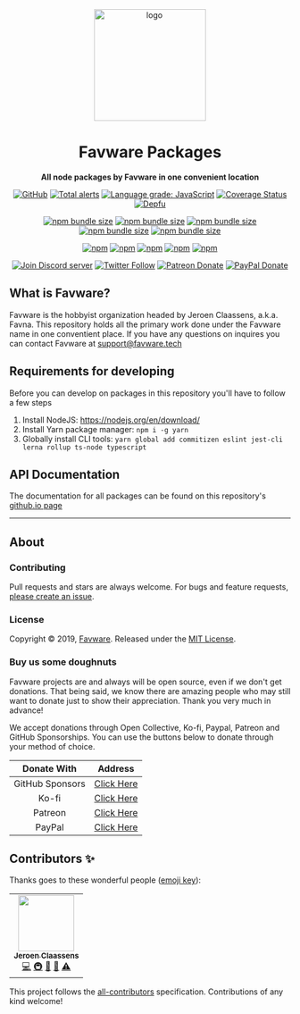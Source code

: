 <div align="center">

<img src="https://cdn.favware.tech/img/home.png" height="200" alt="logo"/>

# Favware Packages

**All node packages by Favware in one convenient location**

[![GitHub](https://img.shields.io/github/license/favware/node-packages?logo=github&style=flat-square)](https://github.com/favware/node-packages/blob/main/LICENSE.md)
[![Total alerts](https://img.shields.io/lgtm/alerts/g/favware/node-packages.svg?logo=lgtm&logoWidth=18)](https://lgtm.com/projects/g/favware/node-packages/alerts/)
[![Language grade: JavaScript](https://img.shields.io/lgtm/grade/javascript/g/favware/node-packages.svg?logo=lgtm&logoWidth=18)](https://lgtm.com/projects/g/favware/node-packages/context:javascript)
[![Coverage Status](https://coveralls.io/repos/github/favware/node-packages/badge.svg?branch=main)](https://coveralls.io/github/favware/node-packages?branch=main)
[![Depfu](https://badges.depfu.com/badges/30f62cdba0c569448b5f93d532dad8e4/count.svg)](https://depfu.com/github/favware/node-packages?project_id=15121)

[![npm bundle size](https://img.shields.io/bundlephobia/min/@favware/converter?label=converter%20-%20minified&logo=webpack&style=flat-square)](https://bundlephobia.com/result?p=@favware/converter)
[![npm bundle size](https://img.shields.io/bundlephobia/min/@favware/crypto?label=crypto%20-%20minified&logo=webpack&style=flat-square)](https://bundlephobia.com/result?p=@favware/crypto)
[![npm bundle size](https://img.shields.io/bundlephobia/min/@favware/querystring?label=querystring%20-%20minified&logo=webpack&style=flat-square)](https://bundlephobia.com/result?p=@favware/querystring)
[![npm bundle size](https://img.shields.io/bundlephobia/min/@favware/yamlreader?label=yamlreader%20-%20minified&logo=webpack&style=flat-square)](https://bundlephobia.com/result?p=@favware/yamlreader)
[![npm bundle size](https://img.shields.io/bundlephobia/min/@favware/zalgo?label=zalgo%20-%20minified&logo=webpack&style=flat-square)](https://bundlephobia.com/result?p=@favware/zalgo)

[![npm](https://img.shields.io/npm/v/@favware/converter?color=crimson&label=converter%20version&logo=npm&style=flat-square)](https://www.npmjs.com/package/@favware/converter)
[![npm](https://img.shields.io/npm/v/@favware/crypto?color=crimson&label=crypto%20version&logo=npm&style=flat-square)](https://www.npmjs.com/package/@favware/crypto)
[![npm](https://img.shields.io/npm/v/@favware/querystring?color=crimson&label=querystring%20version&logo=npm&style=flat-square)](https://www.npmjs.com/package/@favware/querystring)
[![npm](https://img.shields.io/npm/v/@favware/yamlreader?color=crimson&label=yamlreader%20version&logo=npm&style=flat-square)](https://www.npmjs.com/package/@favware/yamlreader)
[![npm](https://img.shields.io/npm/v/@favware/zalgo?color=crimson&label=zalgo%20version&logo=npm&style=flat-square)](https://www.npmjs.com/package/@favware/zalgo)

[![Join Discord server](https://img.shields.io/discord/512303595966824458?color=697EC4&label=Join%20Discord%20Server&logo=discord&logoColor=FDFEFE&style=flat-square)](https://join.favware.tech)
[![Twitter Follow](https://img.shields.io/twitter/follow/favna_?label=Follow%20@Favna_&logo=twitter&colorB=1DA1F2&style=flat-square)](https://twitter.com/Favna_/follow)
[![Patreon Donate](https://img.shields.io/badge/patreon-donate-brightgreen.svg?label=Donate%20with%20Patreon&logo=patreon&colorB=F96854&style=flat-square&link=https://donate.favware.tech/patreon)](https://donate.favware.tech/patreon)
[![PayPal Donate](https://img.shields.io/badge/paypal-donate-brightgreen.svg?label=Donate%20with%20Paypal&logo=paypal&colorB=00457C&style=flat-square&link=https://donate.favware.tech/paypal)](https://donate.favware.tech/paypal)

</div>

## What is Favware?

Favware is the hobbyist organization headed by Jeroen Claassens, a.k.a. Favna. This repository holds all the primary work done under the Favware name in one conventient place. If you have any questions on inquires you can contact Favware at [support@favware.tech](mailto:support@favware.tech)

## Requirements for developing

Before you can develop on packages in this repository you'll have to follow a few steps

1. Install NodeJS: https://nodejs.org/en/download/
2. Install Yarn package manager: `npm i -g yarn`
3. Globally install CLI tools: `yarn global add commitizen eslint jest-cli lerna rollup ts-node typescript`

## API Documentation

The documentation for all packages can be found on this repository's [github.io page](https://favware.github.io/node-packages/)

---

## About

### Contributing

Pull requests and stars are always welcome. For bugs and feature requests, [please create an issue](https://www.github.com/favware/node-packages/issues/new).

### License

Copyright © 2019, [Favware](https://github.com/favware).
Released under the [MIT License](LICENSE.md).

### Buy us some doughnuts

Favware projects are and always will be open source, even if we don't get donations. That being said, we know there are amazing people who may still want to donate just to show their appreciation. Thank you very much in advance!

We accept donations through Open Collective, Ko-fi, Paypal, Patreon and GitHub Sponsorships. You can use the buttons below to donate through your method of choice.

|   Donate With   |                      Address                      |
| :-------------: | :-----------------------------------------------: |
| GitHub Sponsors |  [Click Here](https://github.com/sponsors/Favna)  |
|      Ko-fi      |  [Click Here](https://donate.favware.tech/kofi)   |
|     Patreon     | [Click Here](https://donate.favware.tech/patreon) |
|     PayPal      | [Click Here](https://donate.favware.tech/paypal)  |

## Contributors ✨

Thanks goes to these wonderful people ([emoji key](https://allcontributors.org/docs/en/emoji-key)):

<!-- ALL-CONTRIBUTORS-LIST:START - Do not remove or modify this section -->
<!-- prettier-ignore-start -->
<!-- markdownlint-disable -->
<table>
  <tr>
    <td align="center"><a href="https://favware.tech/"><img src="https://avatars3.githubusercontent.com/u/4019718?v=4?s=100" width="100px;" alt=""/><br /><sub><b>Jeroen Claassens</b></sub></a><br /><a href="https://github.com/favware/node-packages/commits?author=Favna" title="Code">💻</a> <a href="#infra-Favna" title="Infrastructure (Hosting, Build-Tools, etc)">🚇</a> <a href="#projectManagement-Favna" title="Project Management">📆</a> <a href="https://github.com/favware/node-packages/commits?author=Favna" title="Documentation">📖</a> <a href="https://github.com/favware/node-packages/commits?author=Favna" title="Tests">⚠️</a></td>
  </tr>
</table>

<!-- markdownlint-restore -->
<!-- prettier-ignore-end -->

<!-- ALL-CONTRIBUTORS-LIST:END -->

This project follows the [all-contributors](https://github.com/all-contributors/all-contributors) specification. Contributions of any kind welcome!
